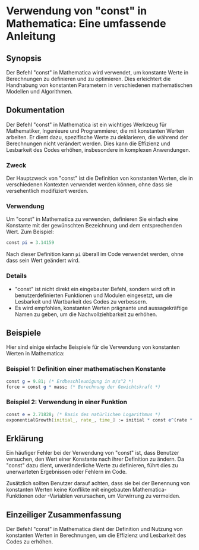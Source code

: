 <!--
Meta Description: # Verwendung von "const" in Mathematica: Eine umfassende Anleitung ## Synopsis Der Befehl "const" in Mathematica wird verwendet, um konstante Werte in...
Meta Keywords: const, mathematica, der, und, die
-->

# Verwendung von "const" in Mathematica: Eine umfassende Anleitung

## Synopsis
Der Befehl "const" in Mathematica wird verwendet, um konstante Werte in Berechnungen zu definieren und zu optimieren. Dies erleichtert die Handhabung von konstanten Parametern in verschiedenen mathematischen Modellen und Algorithmen.

## Dokumentation
Der Befehl "const" in Mathematica ist ein wichtiges Werkzeug für Mathematiker, Ingenieure und Programmierer, die mit konstanten Werten arbeiten. Er dient dazu, spezifische Werte zu deklarieren, die während der Berechnungen nicht verändert werden. Dies kann die Effizienz und Lesbarkeit des Codes erhöhen, insbesondere in komplexen Anwendungen.

### Zweck
Der Hauptzweck von "const" ist die Definition von konstanten Werten, die in verschiedenen Kontexten verwendet werden können, ohne dass sie versehentlich modifiziert werden.

### Verwendung
Um "const" in Mathematica zu verwenden, definieren Sie einfach eine Konstante mit der gewünschten Bezeichnung und dem entsprechenden Wert. Zum Beispiel:

```mathematica
const pi = 3.14159
```

Nach dieser Definition kann `pi` überall im Code verwendet werden, ohne dass sein Wert geändert wird.

### Details
- "const" ist nicht direkt ein eingebauter Befehl, sondern wird oft in benutzerdefinierten Funktionen und Modulen eingesetzt, um die Lesbarkeit und Wartbarkeit des Codes zu verbessern.
- Es wird empfohlen, konstanten Werten prägnante und aussagekräftige Namen zu geben, um die Nachvollziehbarkeit zu erhöhen.

## Beispiele
Hier sind einige einfache Beispiele für die Verwendung von konstanten Werten in Mathematica:

### Beispiel 1: Definition einer mathematischen Konstante

```mathematica
const g = 9.81; (* Erdbeschleunigung in m/s^2 *)
force = const g * mass; (* Berechnung der Gewichtskraft *)
```

### Beispiel 2: Verwendung in einer Funktion

```mathematica
const e = 2.71828; (* Basis des natürlichen Logarithmus *)
exponentialGrowth[initial_, rate_, time_] := initial * const e^(rate * time);
```

## Erklärung
Ein häufiger Fehler bei der Verwendung von "const" ist, dass Benutzer versuchen, den Wert einer Konstante nach ihrer Definition zu ändern. Da "const" dazu dient, unveränderliche Werte zu definieren, führt dies zu unerwarteten Ergebnissen oder Fehlern im Code. 

Zusätzlich sollten Benutzer darauf achten, dass sie bei der Benennung von konstanten Werten keine Konflikte mit eingebauten Mathematica-Funktionen oder -Variablen verursachen, um Verwirrung zu vermeiden.

## Einzeiliger Zusammenfassung
Der Befehl "const" in Mathematica dient der Definition und Nutzung von konstanten Werten in Berechnungen, um die Effizienz und Lesbarkeit des Codes zu erhöhen.